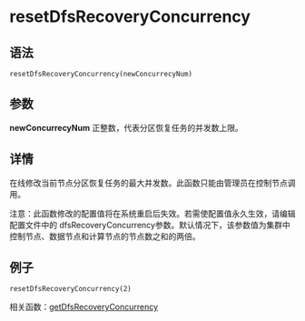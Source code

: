# resetDfsRecoveryConcurrency

## 语法

`resetDfsRecoveryConcurrency(newConcurrecyNum)`

## 参数

**newConcurrecyNum** 正整数，代表分区恢复任务的并发数上限。

## 详情

在线修改当前节点分区恢复任务的最大并发数。此函数只能由管理员在控制节点调用。

注意：此函数修改的配置值将在系统重启后失效。若需使配置值永久生效，请编辑配置文件中的
dfsRecoveryConcurrency参数。默认情况下，该参数值为集群中控制节点、数据节点和计算节点的节点数之和的两倍。

## 例子

```
resetDfsRecoveryConcurrency(2)
```

相关函数：[getDfsRecoveryConcurrency](../g/getDfsRecoveryConcurrency.html)

